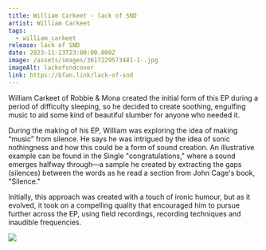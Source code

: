 ```yaml
---
title: William Carkeet - lack of SND
artist: William Carkeet
tags:
  - william_carkeet
release: lack of SND
date: 2023-11-23T23:00:00.000Z
image: /assets/images/3617229573481-1-.jpg
imageAlt: lackofsndcover
link: https://bfan.link/lack-of-snd
---
```

William Carkeet of Robbie & Mona created the initial form of this EP during a period of difficulty sleeping, so he decided to create soothing, engulfing music to aid some kind of beautiful slumber for anyone who needed it.

During the making of his EP, William was exploring the idea of making “music” from silence. He says he was intrigued by the idea of sonic nothingness and how this could be a form of sound creation. An illustrative example can be found in the Single "congratulations," where a sound emerges halfway through—a sample he created by extracting the gaps (silences) between the words as he read a section from John Cage's book, "Silence."

Initially, this approach was created with a touch of ironic humour, but as it evolved, it took on a compelling quality that encouraged him to pursue further across the EP, using field recordings, recording techniques and inaudible frequencies.

![](/assets/images/a000286-r1-30-31-1-1-.jpg)
